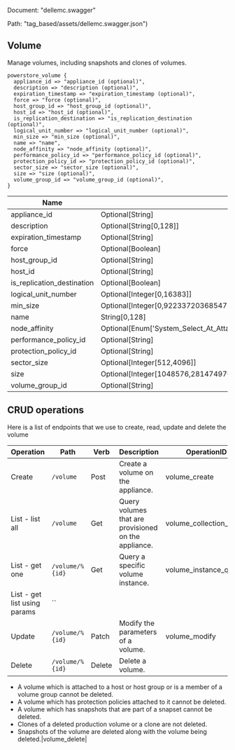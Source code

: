 Document: "dellemc.swagger"


Path: "tag_based/assets/dellemc.swagger.json")

## Volume

Manage volumes, including snapshots and clones of volumes.

```puppet
powerstore_volume {
  appliance_id => "appliance_id (optional)",
  description => "description (optional)",
  expiration_timestamp => "expiration_timestamp (optional)",
  force => "force (optional)",
  host_group_id => "host_group_id (optional)",
  host_id => "host_id (optional)",
  is_replication_destination => "is_replication_destination (optional)",
  logical_unit_number => "logical_unit_number (optional)",
  min_size => "min_size (optional)",
  name => "name",
  node_affinity => "node_affinity (optional)",
  performance_policy_id => "performance_policy_id (optional)",
  protection_policy_id => "protection_policy_id (optional)",
  sector_size => "sector_size (optional)",
  size => "size (optional)",
  volume_group_id => "volume_group_id (optional)",
}
```

| Name        | Type           | Required       |
| ------------- | ------------- | ------------- |
|appliance_id | Optional[String] | false |
|description | Optional[String[0,128]] | false |
|expiration_timestamp | Optional[String] | false |
|force | Optional[Boolean] | false |
|host_group_id | Optional[String] | false |
|host_id | Optional[String] | false |
|is_replication_destination | Optional[Boolean] | false |
|logical_unit_number | Optional[Integer[0,16383]] | false |
|min_size | Optional[Integer[0,9223372036854775807]] | false |
|name | String[0,128] | true |
|node_affinity | Optional[Enum['System_Select_At_Attach','System_Selected_Node_A','System_Selected_Node_B','Preferred_Node_A','Preferred_Node_B']] | false |
|performance_policy_id | Optional[String] | false |
|protection_policy_id | Optional[String] | false |
|sector_size | Optional[Integer[512,4096]] | false |
|size | Optional[Integer[1048576,281474976710656]] | false |
|volume_group_id | Optional[String] | false |



## CRUD operations

Here is a list of endpoints that we use to create, read, update and delete the volume

| Operation | Path | Verb | Description | OperationID |
| ------------- | ------------- | ------------- | ------------- | ------------- |
|Create|`/volume`|Post|Create a volume on the appliance.|volume_create|
|List - list all|`/volume`|Get|Query volumes that are provisioned on the appliance.|volume_collection_query|
|List - get one|`/volume/%{id}`|Get|Query a specific volume instance.|volume_instance_query|
|List - get list using params|``||||
|Update|`/volume/%{id}`|Patch|Modify the parameters of a volume.|volume_modify|
|Delete|`/volume/%{id}`|Delete|Delete a volume. 

* A volume which is attached to a host or host group or is a member of a volume group cannot be deleted.
* A volume which has protection policies attached to it cannot be deleted.
* A volume which has snapshots that are part of a snapset cannot be deleted.
* Clones of a deleted production volume or a clone are not deleted.
* Snapshots of the volume are deleted along with the volume being deleted.|volume_delete|
